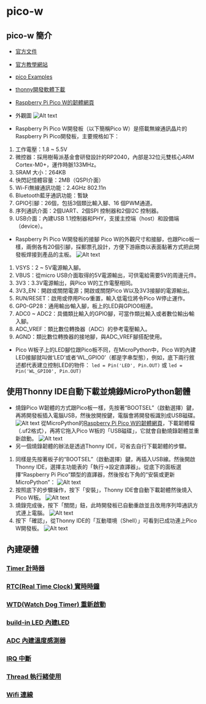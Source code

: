 
# pico-w

## pico-w 簡介

- [官方文件](https://www.raspberrypi.com/documentation/microcontrollers/raspberry-pi-pico.html)

- [官方教學網站](https://projects.raspberrypi.org/en/projects/getting-started-with-the-pico)

- [pico Examples](https://github.com/raspberrypi/pico-micropython-examples/tree/master)

- [thonny開發軟體下載](https://thonny.org/)

- [Raspberry Pi Pico W的韌體網頁](https://micropython.org/download/RPI_PICO_W/)

- 外觀圖
![Alt text](./icons/pico_overview.jpg)

- Raspberry Pi Pico W開發板（以下簡稱Pico W）是搭載無線通訊晶片的Raspberry Pi Pico開發板，主要規格如下：

1. 工作電壓：1.8 ~ 5.5V
2. 微控器：採用樹莓派基金會研發設計的RP2040，內部是32位元雙核心ARM Cortex-M0+，運作時脈133MHz。
3. SRAM 大小：264KB
4. 快閃記憶體容量：2MB（QSPI介面）
5. Wi-Fi無線通訊功能：2.4GHz 802.11n
6. Bluetooth藍牙通訊功能：暫缺
7. GPIO引腳：26個，包括3個類比輸入腳、16 個PWM通道。
8. 序列通訊介面：2個UART、2個SPI 控制器和2個I2C 控制器。
9. USB介面：內建USB 1.1控制器和PHY，支援主控端（host）和設備端（device）。

- Raspberry Pi Pico W開發板的接腳
Pico W的外觀尺寸和接腳，也跟Pico板一樣，兩側各有20個引腳，採郵票孔設計，方便下游廠商以表面黏著方式把此開發板焊接到產品的主板。
![Alt text](./icons/pico_pin.png)

1. VSYS：2 ~ 5V電源輸入腳。
1. VBUS：從micro USB介面取得的5V電源輸出，可供電給需要5V的周邊元件。
1. 3V3：3.3V電源輸出，與Pico W的工作電壓相同。
1. 3V3_EN：開啟或關閉電源；開啟或關閉Pico W以及3V3接腳的電源輸出。
1. RUN/RESET：啟用或停用Pico∕重置，輸入低電位將令Pico W停止運作。
1. GP0-GP28：通用輸出∕輸入腳，板上的LED與GPIO0相連。
1. ADC0 ~ ADC2：具備類比輸入的GPIO腳，可當作類比輸入或者數位輸出∕輸入腳。
1. ADC_VREF：類比數位轉換器（ADC）的參考電壓輸入。
1. AGND：類比數位轉換器的接地腳，與ADC_VREF腳搭配使用。

- Pico W板子上的LED腳位跟Pico板不同，在MicroPython中，Pico W的內建LED接腳就叫做‘LED’或者‘WL_GPIO0’（都是字串型態），例如，底下兩行敘述都代表建立控制LED的物件：
`led = Pin('LED', Pin.OUT)`
或
`led = Pin('WL_GPIO0', Pin.OUT)`

## 使用Thonny IDE自動下載並燒錄MicroPython韌體

- 燒錄Pico W韌體的方式跟Pico板一樣，先按著“BOOTSEL”（啟動選擇）鍵，再將開發板插入電腦USB，然後放開按鍵，電腦會將開發板識別成USB磁碟。
![Alt text](./icons/pio_usb.png)
從MicroPython的[Raspberry Pi Pico W的韌體網頁](https://micropython.org/download/RPI_PICO_W/)，下載韌體檔（.uf2格式），再將它拖入Pico W板的「USB磁碟」，它就會自動燒錄韌體並重新啟動。
![Alt text](./icons/PR_drive.png)
- 另一個燒錄韌體的辦法是透過Thonny IDE，可省去自行下載韌體的步驟。

1. 同樣是先按著板子的“BOOTSEL”（啟動選擇）鍵，再插入USB線。然後開啟Thonny IDE，選擇主功能表的「執行→設定直譯器」。從底下的面板選擇“Raspberry Pi Pico”類型的直譯器，然後按右下角的“安裝或更新MicroPython”：
![Alt text](./icons/flash_micropython_1.png)
1. 按照底下的步驟操作，按下「安裝」，Thonny IDE會自動下載韌體然後燒入Pico W板。
![Alt text](./icons/flash_micropython_2.png)
1. 燒錄完成後，按下「關閉」鈕，此時開發板已自動重啟並且改用序列埠通訊方式連上電腦。
![Alt text](./icons/flash_micropython_3.png)
1. 按下「確認」，從Thonny IDE的「互動環境（Shell）」可看到已成功連上Pico W開發板。
![Alt text](./icons/flash_micropython_4.png)

## 內建硬體

### [Timer 計時器](./01_timer/README.md)

### [RTC(Real Time Clock) 實時時鐘](./02_RTC/README.md)

### [WTD(Watch Dog Timer) 重新啟動](./03_WDT/README.md)

### [build-in LED 內建LED](./04_LED/README.md)

### [ADC 內建溫度感測器](./05_ADC/README.md)

### [IRQ 中斷](./06_IRQ/README.md)

### [Thread 執行緒使用](./07_thread/README.md)

### [Wifi 連線](./08_wifi/README.md)
